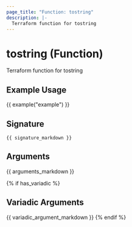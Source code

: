 ```yaml
---
page_title: "Function: tostring"
description: |-
  Terraform function for tostring
---
```


# tostring (Function)

Terraform function for tostring

## Example Usage

{{ example("example") }}

## Signature

`{{ signature_markdown }}`

## Arguments

{{ arguments_markdown }}

{% if has_variadic %}
## Variadic Arguments

{{ variadic_argument_markdown }}
{% endif %}
